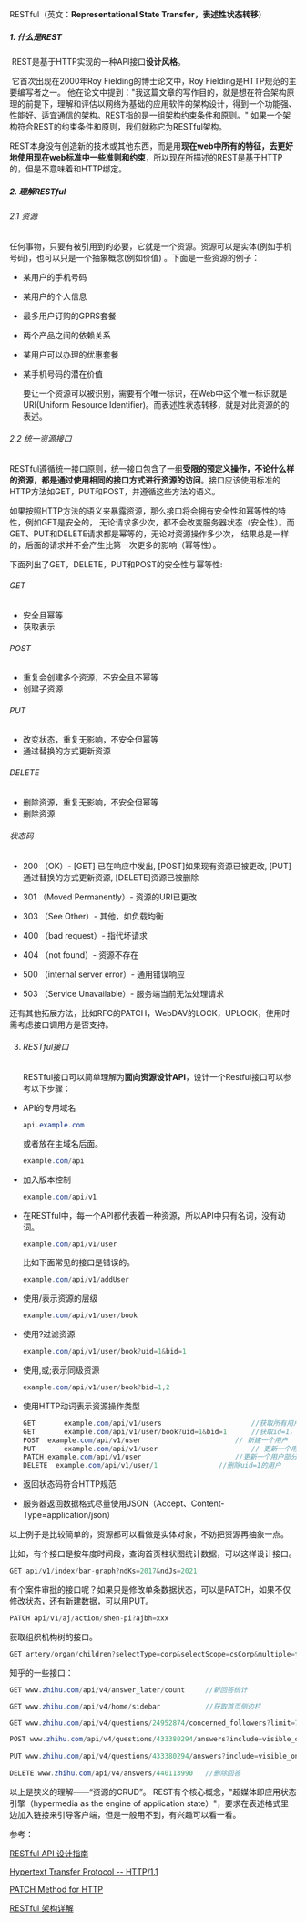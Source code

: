 RESTful（英文：**Representational State Transfer，表述性状态转移**）

##### 1. 什么是REST

​	REST是基于HTTP实现的一种API接口**设计风格**。

​	它首次出现在2000年Roy Fielding的博士论文中，Roy Fielding是HTTP规范的主要编写者之一。 他在论文中提到："我这篇文章的写作目的，就是想在符合架构原理的前提下，理解和评估以网络为基础的应用软件的架构设计，得到一个功能强、性能好、适宜通信的架构。REST指的是一组架构约束条件和原则。" 如果一个架构符合REST的约束条件和原则，我们就称它为RESTful架构。

​	REST本身没有创造新的技术或其他东西，而是用**现在web中所有的特征，去更好地使用现在web标准中一些准则和约束**，所以现在所描述的REST是基于HTTP的，但是不意味着和HTTP绑定。

##### 2. 理解RESTful

###### 2.1 资源

​	任何事物，只要有被引用到的必要，它就是一个资源。资源可以是实体(例如手机号码)，也可以只是一个抽象概念(例如价值) 。下面是一些资源的例子：

- 某用户的手机号码

- 某用户的个人信息

- 最多用户订购的GPRS套餐

- 两个产品之间的依赖关系

- 某用户可以办理的优惠套餐

- 某手机号码的潜在价值

  要让一个资源可以被识别，需要有个唯一标识，在Web中这个唯一标识就是URI(Uniform Resource Identifier)。而表述性状态转移，就是对此资源的的表述。

###### 2.2 统一资源接口

​	RESTful遵循统一接口原则，统一接口包含了一组**受限的预定义操作，不论什么样的资源，都是通过使用相同的接口方式进行资源的访问**。接口应该使用标准的HTTP方法如GET，PUT和POST，并遵循这些方法的语义。

​	如果按照HTTP方法的语义来暴露资源，那么接口将会拥有安全性和幂等性的特性，例如GET是安全的， 无论请求多少次，都不会改变服务器状态（安全性）。而GET、PUT和DELETE请求都是幂等的，无论对资源操作多少次， 结果总是一样的，后面的请求并不会产生比第一次更多的影响（幂等性）。

下面列出了GET，DELETE，PUT和POST的安全性与幂等性:

###### GET

- 安全且幂等
- 获取表示


###### POST

- 重复会创建多个资源，不安全且不幂等
- 创建子资源


###### PUT

- 改变状态，重复无影响，不安全但幂等
- 通过替换的方式更新资源

###### DELETE

- 删除资源，重复无影响，不安全但幂等
- 删除资源

###### 状态码

- 200 （OK）- [GET] 已在响应中发出, [POST]如果现有资源已被更改, [PUT]通过替换的方式更新资源, [DELETE]资源已被删除
- 301 （Moved Permanently）- 资源的URI已更改
- 303 （See Other）- 其他，如负载均衡
- 400 （bad request）- 指代坏请求
- 404 （not found）- 资源不存在
- 500 （internal server error）- 通用错误响应

- 503 （Service Unavailable）- 服务端当前无法处理请求

​	还有其他拓展方法，比如RFC的PATCH，WebDAV的LOCK，UPLOCK，使用时需考虑接口调用方是否支持。

3. ###### RESTful接口

   RESTful接口可以简单理解为**面向资源设计API**，设计一个Restful接口可以参考以下步骤：

- API的专用域名

  ```java
  api.example.com
  ```

  或者放在主域名后面。

  ```java
  example.com/api
  ```

- 加入版本控制

  ```java
  example.com/api/v1
  ```

- 在RESTful中，每一个API都代表着一种资源，所以API中只有名词，没有动词。

  ```java
  example.com/api/v1/user
  ```

  比如下面常见的接口是错误的。

  ```java
  example.com/api/v1/addUser
  ```

- 使用/表示资源的层级

  ```java
  example.com/api/v1/user/book
  ```

- 使用?过滤资源

  ```java
  example.com/api/v1/user/book?uid=1&bid=1
  ```

- 使用,或;表示同级资源

  ```java
  example.com/api/v1/user/book?bid=1,2
  ```

- 使用HTTP动词表示资源操作类型

  ```java
  GET		example.com/api/v1/users					  //获取所有用户
  GET		example.com/api/v1/user/book?uid=1&bid=1	  //获取id=1，bid=1的book信息
  POST 	example.com/api/v1/user						  // 新建一个用户
  PUT    	example.com/api/v1/user						  // 更新一个用户（提供全部信息）
  PATCH	example.com/api/v1/user						  //更新一个用户部分信息（提供部分信息）
  DELETE  example.com/api/v1/user/1				  //删除uid=1的用户
  ```

- 返回状态码符合HTTP规范

- 服务器返回数据格式尽量使用JSON（Accept、Content-Type=application/json）

以上例子是比较简单的，资源都可以看做是实体对象，不妨把资源再抽象一点。

比如，有个接口是按年度时间段，查询首页柱状图统计数据，可以这样设计接口。

```java
GET api/v1/index/bar-graph?ndKs=2017&ndJs=2021
```

有个案件审批的接口呢？如果只是修改单条数据状态，可以是PATCH，如果不仅修改状态，还有新建数据，可以用PUT。

```java
PATCH api/v1/aj/action/shen-pi?ajbh=xxx
```

获取组织机构树的接口。

```java
GET artery/organ/children?selectType=corp&selectScope=csCorp&multiple=false&id=
```

知乎的一些接口：

```java
GET www.zhihu.com/api/v4/answer_later/count	    //新回答统计

GET www.zhihu.com/api/v4/home/sidebar			//获取首页侧边栏

GET www.zhihu.com/api/v4/questions/24952874/concerned_followers?limit=7&offset=0	//文章编号24952874的回答

POST www.zhihu.com/api/v4/questions/433380294/answers?include=visible_only_to_author.........  //回答问题
   
PUT	www.zhihu.com/api/v4/questions/433380294/answers?include=visible_only_to_author.........  //修改回答
    
DELETE www.zhihu.com/api/v4/answers/440113990	//删除回答
```

以上是狭义的理解——“资源的CRUD”。
REST有个核心概念，"超媒体即应用状态引擎（hypermedia as the engine of application state）"，要求在表述格式里边加入链接来引导客户端，但是一般用不到，有兴趣可以看一看。


参考：

[RESTful API 设计指南](http://www.ruanyifeng.com/blog/2014/05/restful_api.html)

[Hypertext Transfer Protocol -- HTTP/1.1](https://www.w3.org/Protocols/rfc2616/rfc2616-sec10.html)

[PATCH Method for HTTP](https://tools.ietf.org/html/rfc5789)

[RESTful 架构详解](https://www.runoob.com/w3cnote/restful-architecture.html)

